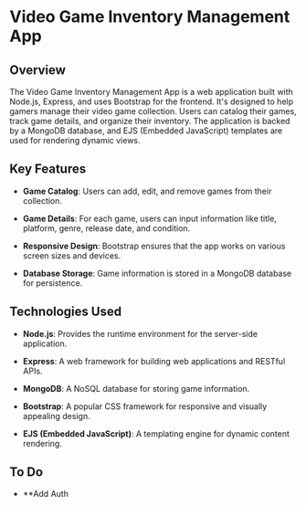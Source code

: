 # Video Game Inventory Management App

## Overview

The Video Game Inventory Management App is a web application built with Node.js, Express, and uses Bootstrap for the frontend. It's designed to help gamers manage their video game collection. Users can catalog their games, track game details, and organize their inventory. The application is backed by a MongoDB database, and EJS (Embedded JavaScript) templates are used for rendering dynamic views.

## Key Features

- **Game Catalog**: Users can add, edit, and remove games from their collection.

- **Game Details**: For each game, users can input information like title, platform, genre, release date, and condition.

- **Responsive Design**: Bootstrap ensures that the app works on various screen sizes and devices.

- **Database Storage**: Game information is stored in a MongoDB database for persistence.

## Technologies Used

- **Node.js**: Provides the runtime environment for the server-side application.

- **Express**: A web framework for building web applications and RESTful APIs.

- **MongoDB**: A NoSQL database for storing game information.

- **Bootstrap**: A popular CSS framework for responsive and visually appealing design.

- **EJS (Embedded JavaScript)**: A templating engine for dynamic content rendering.
  
## To Do

- **Add Auth





